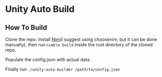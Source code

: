 # Unity Auto Build

## How To Build

Clone the repo. Install [Nim](https://nim-lang.org/install.html)(I suggest using choosenim, but it can be done manually), then run `nimble build` inside the root directory of the cloned repo.

Populate the config.json with actual data.

Finally run `./unity-auto-builder /path/to/config.json`
